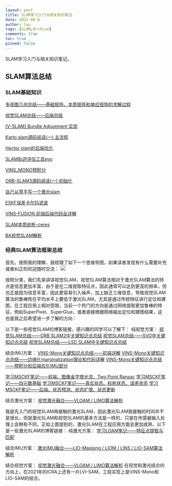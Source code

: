 ```yaml
---
layout: post
title: SLAM学习入门与相关知识笔记
date: 2022-08-8
author: lau
tags: [SLAM,Archive]
comments: true
toc: true
pinned: false
---
```

SLAM学习入门与相关知识笔记。

<!-- more -->

## SLAM算法总结

### SLAM基础知识
[多视图几何总结——基础矩阵、本质矩阵和单应矩阵的求解过程](https://blog.csdn.net/weixin_44580210/article/details/90116621)

[视觉SLAM总结——后端总结](https://blog.csdn.net/weixin_44580210/article/details/90573282)

[[V-SLAM] Bundle Adjustment 实现](https://zhuanlan.zhihu.com/p/64471565)

[Karto slam源码阅读(一) 主流程](https://zhuanlan.zhihu.com/p/493303177)

[Hector slam的后端优化](https://zhuanlan.zhihu.com/p/493322053)

[SLAM轨迹评估工具evo](https://zhuanlan.zhihu.com/p/498614224)

[VINS_MONO预积分](https://www.zhihu.com/column/slamTech)

[ORB-SLAM3源码阅读(一) 初始化](https://zhuanlan.zhihu.com/p/510748490)

[自己从零手写一个激光slam](https://github.com/softdream/Slam-Project-Of-MyOwn)

[ESKF误差卡尔玛滤波](https://zhuanlan.zhihu.com/p/441182819)

[VINS-FUSION 前端后端代码全详解](https://mp.weixin.qq.com/s/hoPDnZhT7ltkKib6mqSTcA)

[SLAM本质剖析-ceres](https://mp.weixin.qq.com/s/fKlG9LWlPI52wStUAv18iw)

[BA视觉SLAM解析](https://www.cnblogs.com/Jessica-jie/p/7739775.html)
### 经典SLAM算法框架总结
首先，按照我的理解，我梳理了如下一个思维导图，如果读者发现有什么需要补充或者纠正的欢迎随时交流：
![](https://img-blog.csdnimg.cn/d35d5ae2a0d64325abbc1aad38b08ce0.png?x-oss-process=image/watermark,type_ZHJvaWRzYW5zZmFsbGJhY2s,shadow_50,text_Q1NETiBASmljaGFvX1Blbmc=,size_20,color_FFFFFF,t_70,g_se,x_16)

按照分类，我们先来讲讲视觉SLAM，视觉SLAM算法相对于激光SLAM算法的特点是信息更加丰富，由于是在二维提取特征点，因此通常可以达到更高的频率，但也正是因为信息丰富，因此更容易引入噪声，加上缺乏三维信息，导致视觉SLAM算法的鲁棒性在平均水平上要低于激光SLAM，尤其是通过传统特征进行定位和建图，在工程应用上相对受限，当前一个热门的方向是通过网络提取更加鲁棒的特征，例如SuperPixel、SuperGlue，或者直接根据网络输出定位和建图结果，这也是我之后希望进一步了解的方向：

以下是一些视觉SLAM的博客链接，感兴趣的同学可以了解下：
纯视觉方案：
[视觉SLAM总结——ORB SLAM2中关键知识点总结](https://blog.csdn.net/weixin_44580210/article/details/90760584?spm=1001.2014.3001.5501)
[视觉SLAM总结——SVO中关键知识点总结](https://blog.csdn.net/weixin_44580210/article/details/90967270?spm=1001.2014.3001.5501)
[视觉SLAM总结——LSD SLAM中关键知识点总结](https://blog.csdn.net/weixin_44580210/article/details/91174015?spm=1001.2014.3001.5501)

结合IMU方案：
[VINS-Mono关键知识点总结——前端详解](https://blog.csdn.net/weixin_44580210/article/details/94355964?spm=1001.2014.3001.5501)
[VINS-Mono关键知识点总结——边缘化marginalization理论和代码详解](https://blog.csdn.net/weixin_44580210/article/details/95748091?spm=1001.2014.3001.5501)
[VINS-Mono关键知识点总结——预积分和后端优化IMU部分](https://blog.csdn.net/weixin_44580210/article/details/93377806?spm=1001.2014.3001.5501)

[学习MSCKF笔记——前端、图像金字塔光流、Two Point Ransac](https://blog.csdn.net/weixin_44580210/article/details/107282889?spm=1001.2014.3001.5501)
[学习MSCKF笔记——四元数基础](https://blog.csdn.net/weixin_44580210/article/details/107451444?spm=1001.2014.3001.5501)
[学习MSCKF笔记——真实状态、标称状态、误差状态](https://blog.csdn.net/weixin_44580210/article/details/107602271?spm=1001.2014.3001.5501)
[学习MSCKF笔记——后端、状态预测、状态扩增、状态更新](https://blog.csdn.net/weixin_44580210/article/details/108021350?spm=1001.2014.3001.5501)

结合激光方案：
[视觉激光融合——VLOAM / LIMO算法解析](https://blog.csdn.net/weixin_44580210/article/details/119857381?spm=1001.2014.3001.5501)

我是先入门的视觉SLAM再接触的激光SLAM，因此激光SLAM我接触的时间并不是很长，但是激光SLAM和视觉SLAM的基本方法是一样的，只是在传感器输入处理上会稍有不同，正如上面提到的，激光SLAM在工程应用方面会更加成熟，以下是一些激光SLAM的博客链接：
纯激光方案：
[学习LOAM笔记——特征点提取与匹配](https://blog.csdn.net/weixin_44580210/article/details/119849673?spm=1001.2014.3001.5501)

结合IMU方案：
[激光IMU融合——LIO-Mapping / LIOM / LINS / LIO-SAM算法解析](https://blog.csdn.net/weixin_44580210/article/details/119857381?spm=1001.2014.3001.5501)

结合视觉方案：
[视觉激光融合——VLOAM / LIMO算法解析](https://blog.csdn.net/weixin_44580210/article/details/119857381?spm=1001.2014.3001.5501)
在视觉和激光结合的方向上，在2021年的ICRA上还有一片LVI-SAM，工程实现上是VINS-Mono和LIO-SAM的结合。



